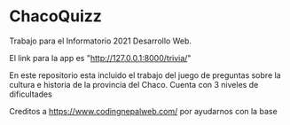 # ChacoQuizz
Trabajo para el Informatorio 2021 Desarrollo Web.

El link para la app es "http://127.0.0.1:8000/trivia/" 

En este repositorio esta incluido el trabajo del juego de preguntas sobre la cultura  e historia
de la provincia del Chaco. Cuenta con 3 niveles de dificultades

Creditos a https://www.codingnepalweb.com/ por ayudarnos con la base
